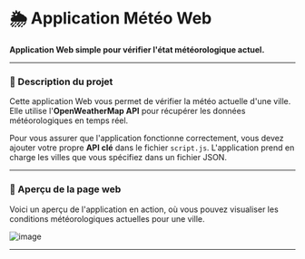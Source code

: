 # 🌦️ Application Météo Web

**Application Web simple pour vérifier l'état météorologique actuel.**

---

### 📝 Description du projet

Cette application Web vous permet de vérifier la météo actuelle d'une ville. Elle utilise l'**OpenWeatherMap API** pour récupérer les données météorologiques en temps réel.

Pour vous assurer que l'application fonctionne correctement, vous devez ajouter votre propre **API clé** dans le fichier `script.js`. L'application prend en charge les villes que vous spécifiez dans un fichier JSON.

---

### 📸 Aperçu de la page web

Voici un aperçu de l'application en action, où vous pouvez visualiser les conditions météorologiques actuelles pour une ville.

![image](https://github.com/JonathanG-coder/Application-meteo-web/assets/159537523/a936665a-8dac-48eb-bc0f-fc37f15dfc2e)

---
